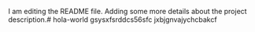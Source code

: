 I am editing the README file. Adding some more details about the project description.# hola-world
gsysxfsrddcs56sfc
jxbjgnvajychcbakcf
